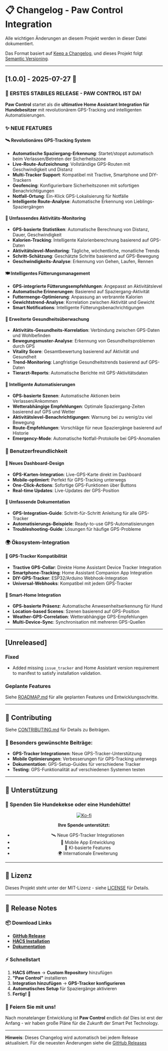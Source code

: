 # 📋 Changelog - Paw Control Integration

Alle wichtigen Änderungen an diesem Projekt werden in dieser Datei dokumentiert.

Das Format basiert auf [Keep a Changelog](https://keepachangelog.com/de/1.0.0/),
und dieses Projekt folgt [Semantic Versioning](https://semver.org/spec/v2.0.0.html).

---

## [1.0.0] - 2025-07-27 🎉

### 🎯 **ERSTES STABILES RELEASE - PAW CONTROL IST DA!**

**Paw Control** startet als die **ultimative Home Assistant Integration für Hundebesitzer** mit revolutionärem GPS-Tracking und intelligenten Automatisierungen.

### ✨ **NEUE FEATURES**

#### **🛰️ Revolutionäres GPS-Tracking System**
- **Automatische Spaziergang-Erkennung**: Startet/stoppt automatisch beim Verlassen/Betreten der Sicherheitszone
- **Live-Route-Aufzeichnung**: Vollständige GPS-Routen mit Geschwindigkeit und Distanz
- **Multi-Tracker Support**: Kompatibel mit Tractive, Smartphone und DIY-Trackern
- **Geofencing**: Konfigurierbare Sicherheitszonen mit sofortigen Benachrichtigungen
- **Notfall-Ortung**: Ein-Klick GPS-Lokalisierung für Notfälle
- **Intelligente Route-Analyse**: Automatische Erkennung von Lieblings-Spaziergängen

#### **🎯 Umfassendes Aktivitäts-Monitoring**
- **GPS-basierte Statistiken**: Automatische Berechnung von Distanz, Dauer, Geschwindigkeit
- **Kalorien-Tracking**: Intelligente Kalorienberechnung basierend auf GPS-Daten
- **Aktivitätslevel-Monitoring**: Tägliche, wöchentliche, monatliche Trends
- **Schritt-Schätzung**: Geschätzte Schritte basierend auf GPS-Bewegung
- **Geschwindigkeits-Analyse**: Erkennung von Gehen, Laufen, Rennen

#### **🍽️ Intelligentes Fütterungsmanagement**
- **GPS-integrierte Fütterungsempfehlungen**: Angepasst an Aktivitätslevel
- **Automatische Erinnerungen**: Basierend auf Spaziergang-Aktivität
- **Futtermenge-Optimierung**: Anpassung an verbrannte Kalorien
- **Gewichtstrend-Analyse**: Korrelation zwischen Aktivität und Gewicht
- **Smart Notifications**: Intelligente Fütterungsbenachrichtigungen

#### **🏥 Erweiterte Gesundheitsüberwachung**
- **Aktivitäts-Gesundheits-Korrelation**: Verbindung zwischen GPS-Daten und Wohlbefinden
- **Bewegungsmuster-Analyse**: Erkennung von Gesundheitsproblemen durch GPS
- **Vitality Score**: Gesamtbewertung basierend auf Aktivität und Gesundheit
- **Trend-Monitoring**: Langfristige Gesundheitstrends basierend auf GPS-Daten
- **Tierarzt-Reports**: Automatische Berichte mit GPS-Aktivitätsdaten

#### **🤖 Intelligente Automatisierungen**
- **GPS-basierte Szenen**: Automatische Aktionen beim Verlassen/Ankommen
- **Wetterabhängige Empfehlungen**: Optimale Spaziergang-Zeiten basierend auf GPS und Wetter
- **Aktivitätslevel-Benachrichtigungen**: Warnung bei zu wenig/zu viel Bewegung
- **Route-Empfehlungen**: Vorschläge für neue Spaziergänge basierend auf Historie
- **Emergency-Mode**: Automatische Notfall-Protokolle bei GPS-Anomalien


### 📱 **Benutzerfreundlichkeit**

#### **🎨 Neues Dashboard-Design**
- **GPS-Karten-Integration**: Live-GPS-Karte direkt im Dashboard
- **Mobile-optimiert**: Perfekt für GPS-Tracking unterwegs
- **One-Click-Actions**: Sofortige GPS-Funktionen über Buttons
- **Real-time Updates**: Live-Updates der GPS-Position

#### **📖 Umfassende Dokumentation**
- **GPS-Integration-Guide**: Schritt-für-Schritt Anleitung für alle GPS-Tracker
- **Automatisierungs-Beispiele**: Ready-to-use GPS-Automatisierungen
- **Troubleshooting-Guide**: Lösungen für häufige GPS-Probleme

### 🌍 **Ökosystem-Integration**

#### **📱 GPS-Tracker Kompatibilität**
- **Tractive GPS-Collar**: Direkte Home Assistant Device Tracker Integration
- **Smartphone-Tracking**: Home Assistant Companion App Integration
- **DIY-GPS-Tracker**: ESP32/Arduino Webhook-Integration
- **Universal-Webhooks**: Kompatibel mit jedem GPS-Tracker

#### **🔗 Smart-Home Integration**
- **GPS-basierte Präsenz**: Automatische Anwesenheitserkennung für Hund
- **Location-based Scenes**: Szenen basierend auf GPS-Position
- **Weather-GPS-Correlation**: Wetterabhängige GPS-Empfehlungen
- **Multi-Device-Sync**: Synchronisation mit mehreren GPS-Quellen

---

## [Unreleased]

### Fixed
- Added missing `issue_tracker` and Home Assistant version requirement to manifest to satisfy installation validation.

### Geplante Features
Siehe [ROADMAP.md](ROADMAP.md) für alle geplanten Features und Entwicklungsschritte.

---

## 🤝 **Contributing**

Siehe [CONTRIBUTING.md](CONTRIBUTING.md) für Details zu Beiträgen.

### **🎯 Besonders gewünschte Beiträge:**
- **GPS-Tracker Integrationen**: Neue GPS-Tracker-Unterstützung
- **Mobile Optimierungen**: Verbesserungen für GPS-Tracking unterwegs
- **Dokumentation**: GPS-Setup-Guides für verschiedene Tracker
- **Testing**: GPS-Funktionalität auf verschiedenen Systemen testen

---

## 💝 **Unterstützung**

### **🦴 Spenden Sie Hundekekse oder eine Hundehütte!**

<div align="center">

[![Ko-fi](https://ko-fi.com/img/githubbutton_sm.svg)](https://ko-fi.com/bigdaddy1990)

**Ihre Spende unterstützt:**
- 🛰️ Neue GPS-Tracker Integrationen
- 📱 Mobile App Entwicklung
- 🤖 KI-basierte Features
- 🌍 Internationale Erweiterung

</div>

---

## 📄 **Lizenz**

Dieses Projekt steht unter der MIT-Lizenz - siehe [LICENSE](LICENSE) für Details.

---

## 🎯 **Release Notes**

### **📦 Download Links**
- **[GitHub Release](https://github.com/BigDaddy1990/paw_control/releases/latest)**
- **[HACS Installation](https://github.com/BigDaddy1990/paw_control)**
- **[Dokumentation](https://github.com/BigDaddy1990/paw_control/wiki)**

### **⚡ Schnellstart**
1. **HACS öffnen** → **Custom Repository** hinzufügen
2. **"Paw Control"** installieren
3. **Integration hinzufügen** → **GPS-Tracker konfigurieren**
4. **Automatisches Setup** für Spaziergänge aktivieren
5. **Fertig!** 🐶

### **🎉 Feiern Sie mit uns!**

Nach monatelanger Entwicklung ist **Paw Control** endlich da! Dies ist erst der Anfang - wir haben große Pläne für die Zukunft der Smart Pet Technology.


---

**Hinweis**: Dieses Changelog wird automatisch bei jedem Release aktualisiert. 
Für die neuesten Änderungen siehe die [GitHub Releases](https://github.com/BigDaddy1990/paw_control/releases)
